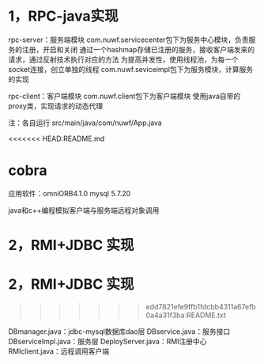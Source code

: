# 1，RPC-java实现

rpc-server：服务端模块
com.nuwf.servicecenter包下为服务中心模块，负责服务的注册，开启和关闭
通过一个hashmap存储已注册的服务，接收客户端发来的请求，通过反射技术执行对应的方法
为提高并发性，使用线程池，为每一个socket连接，创立单独的线程
com.nuwf.seviceimpl包下为服务模块，计算服务的实现

rpc-client：客户端模块
com.nuwf.client包下为客户端模块
使用java自带的 proxy类，实现请求的动态代理

注：各自运行 src/main/java/com/nuwf/App.java


<<<<<<< HEAD:README.md
# cobra 

应用软件：omniORB4.1.0
mysql 5.7.20

java和c++编程模拟客户端与服务端远程对象调用








2，RMI+JDBC 实现
=======
# 2，RMI+JDBC 实现
>>>>>>> edd7821efe9ffb1fdcbb4311a67efb0a4a31f3ba:README.txt

DBmanager.java：jdbc-mysql数据库dao层
DBservice.java：服务接口
DBserviceImpl.java：服务层
DeployServer.java：RMI注册中心
RMIclient.java：远程调用客户端
